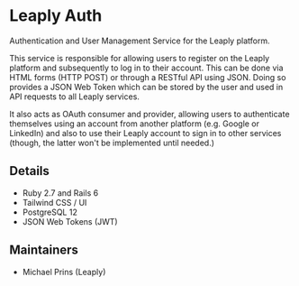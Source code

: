# Leaply Auth

Authentication and User Management Service for the Leaply platform.

This service is responsible for allowing users to register on the Leaply 
platform and subsequently to log in to their account. This can be done
via HTML forms (HTTP POST) or through a RESTful API using JSON. Doing so
provides a JSON Web Token which can be stored by the user and used in API
requests to all Leaply services.

It also acts as OAuth consumer and provider, allowing users to authenticate
themselves using an account from another platform (e.g. Google or LinkedIn)
and also to use their Leaply account to sign in to other services (though, the
latter won't be implemented until needed.)

## Details

- Ruby 2.7 and Rails 6
- Tailwind CSS / UI
- PostgreSQL 12
- JSON Web Tokens (JWT)

## Maintainers

- Michael Prins (Leaply)
